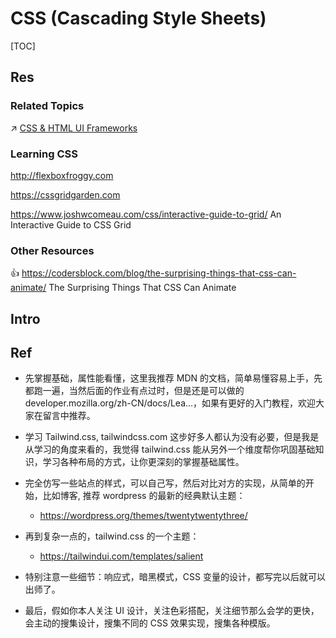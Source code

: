 # CSS (Cascading Style Sheets)

[TOC]



## Res
### Related Topics
↗ [CSS & HTML UI Frameworks](../💅🏻%20CSS%20&%20HTML%20UI%20Frameworks/CSS%20&%20HTML%20UI%20Frameworks.md)


### Learning CSS
http://flexboxfroggy.com

https://cssgridgarden.com

https://www.joshwcomeau.com/css/interactive-guide-to-grid/
An Interactive Guide to CSS Grid


### Other Resources
👍 https://codersblock.com/blog/the-surprising-things-that-css-can-animate/
The Surprising Things That CSS Can Animate



## Intro



## Ref
["2023年怎样学CSS?"]: https://x.com/vikingmute/status/1710547470948913424?s=46&t=sikHMUhTKRE2mP1y2y30Hw

- 先掌握基础，属性能看懂，这里我推荐 MDN 的文档，简单易懂容易上手，先都跑一遍，当然后面的作业有点过时，但是还是可以做的 developer.mozilla.org/zh-CN/docs/Lea…，如果有更好的入门教程，欢迎大家在留言中推荐。
* 学习 Tailwind.css, tailwindcss.com 这步好多人都认为没有必要，但是我是从学习的角度来看的，我觉得 tailwind.css 能从另外一个维度帮你巩固基础知识，学习各种布局的方式，让你更深刻的掌握基础属性。

* 完全仿写一些站点的样式，可以自己写，然后对比对方的实现，从简单的开始，比如博客, 推荐 wordpress 的最新的经典默认主题： 
	* https://wordpress.org/themes/twentytwentythree/
* 再到复杂一点的，tailwind.css 的一个主题：
	* https://tailwindui.com/templates/salient

- 特别注意一些细节：响应式，暗黑模式，CSS 变量的设计，都写完以后就可以出师了。

- 最后，假如你本人关注 UI 设计，关注色彩搭配，关注细节那么会学的更快，会主动的搜集设计，搜集不同的 CSS 效果实现，搜集各种模版。



